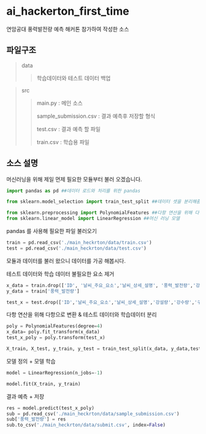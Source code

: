 # ai_hackerton_first_time
연암공대 풍력발전량 예측 해커톤 참가하여 작성한 소스

파일구조
-----------
>data
>>학습데이터와 테스트 데이터 백업

>src
>>main.py : 메인 소스
>>
>>sample_submission.csv : 결과 예측후 저장할 형식
>>
>>test.csv : 결과 예측 할 파일
>>
>>train.csv : 학습용 파일
>>

소스 설명
--------------

머신러닝을 위해 제일 먼제 필요한 모듈부터 불러 오겠습니다.
```py
import pandas as pd ##데이터 로드와 처리를 위한 pandas

from sklearn.model_selection import train_test_split ##데이터 셋을 분리해줌

from sklearn.preprocessing import PolynomialFeatures ##다항 연산을 위해 다항으로 변환 시켜줄 친구
from sklearn.linear_model import LinearRegression ##머신 러닝 모델
```

pandas 를 사용해 필요한 파일 불러오기
```py
train = pd.read_csv('./main_heckrton/data/train.csv')
test = pd.read_csv('./main_heckrton/data/test.csv')
```

모듈과 데이터를 불러 왔으니 데이터를 가공 해봅시다.



테스트 데이터와 학습 데이터 불필요한 요소 제거
```py
x_data = train.drop(['ID', '날씨_주요_요소','날씨_상세_설명', '풍력_발전량','강설량','강수량','구름_밀집도','풍향'], axis=1)
y_data = train['풍력_발전량']

test_x = test.drop(['ID','날씨_주요_요소','날씨_상세_설명','강설량','강수량','구름_밀집도','풍향'],axis=1)
```

다항 연산을 위해 다항으로 변환 & 테스트 데이터와 학습데이터 분리
```py
poly = PolynomialFeatures(degree=4)
x_data= poly.fit_transform(x_data)
test_x_poly = poly.transform(test_x)

X_train, X_test, y_train, y_test = train_test_split(x_data, y_data,test_size = 0.2,shuffle=True, random_state=42)
```

모델 정의 + 모델 학습
```py
model = LinearRegression(n_jobs=-1) 

model.fit(X_train, y_train)
```

결과 예측 + 저장
```py
res = model.predict(test_x_poly)
sub = pd.read_csv('./main_heckrton/data/sample_submission.csv')
sub['풍력_발전량'] = res
sub.to_csv('./main_heckrton/data/submit.csv', index=False)
```

